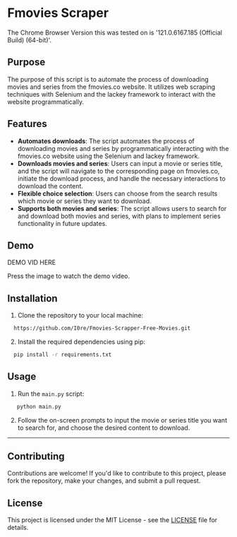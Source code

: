 # Fmovies Scraper

The Chrome Browser Version this was tested on is '121.0.6167.185 (Official Build) (64-bit)'.

## Purpose

The purpose of this script is to automate the process of downloading movies and series from the fmovies.co website. It utilizes web scraping techniques with Selenium and the lackey framework to interact with the website programmatically.

## Features

- **Automates downloads**: The script automates the process of downloading movies and series by programmatically interacting with the fmovies.co website using the Selenium and lackey framework.
- **Downloads movies and series**: Users can input a movie or series title, and the script will navigate to the corresponding page on fmovies.co, initiate the download process, and handle the necessary interactions to download the content.
- **Flexible choice selection**: Users can choose from the search results which movie or series they want to download.
- **Supports both movies and series**: The script allows users to search for and download both movies and series, with plans to implement series functionality in future updates.

## Demo

DEMO VID HERE

Press the image to watch the demo video.

## Installation

1. Clone the repository to your local machine:

 ```bash
   https://github.com/I0re/Fmovies-Scrapper-Free-Movies.git
 ```

2. Install the required dependencies using pip:

 ```bash
   pip install -r requirements.txt
 ```

## Usage

1. Run the `main.py` script:

```bash
   python main.py
 ```

2. Follow the on-screen prompts to input the movie or series title you want to search for, and choose the desired content to download.

****
## Contributing

Contributions are welcome! If you'd like to contribute to this project, please fork the repository, make your changes, and submit a pull request.

## License

This project is licensed under the MIT License - see the [LICENSE](LICENSE) file for details.
